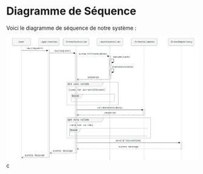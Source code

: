 
# Diagramme de Séquence

Voici le diagramme de séquence de notre système :

![Diagramme de Séquence](./sequence.png)
c 
